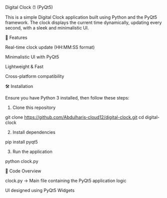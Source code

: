 Digital Clock ⏰ (PyQt5)

This is a simple Digital Clock application built using Python and the PyQt5 framework. The clock displays the current time dynamically, updating every second, with a sleek and minimalistic UI.

🚀 Features

Real-time clock update (HH:MM:SS format)

Minimalistic UI with PyQt5

Lightweight & Fast

Cross-platform compatibility


🛠️ Installation

Ensure you have Python 3 installed, then follow these steps:

1. Clone this repository

git clone https://github.com/Abdulharis-cloud12/digital-clock.git
cd digital-clock


2. Install dependencies

pip install pyqt5


3. Run the application

python clock.py



📜 Code Overview

clock.py → Main file containing the PyQt5 application logic

UI designed using PyQt5 Widgets

